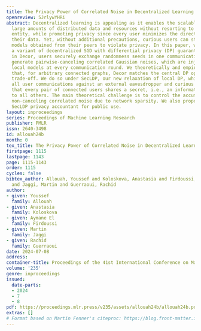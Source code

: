 ```yaml
---
title: The Privacy Power of Correlated Noise in Decentralized Learning
openreview: 5JrlywYHRi
abstract: Decentralized learning is appealing as it enables the scalable usage of
  large amounts of distributed data and resources without resorting to any central
  entity, while promoting privacy since every user minimizes the direct exposure of
  their data. Yet, without additional precautions, curious users can still leverage
  models obtained from their peers to violate privacy. In this paper, we propose Decor,
  a variant of decentralized SGD with differential privacy (DP) guarantees. Essentially,
  in Decor, users securely exchange randomness seeds in one communication round to
  generate pairwise-canceling correlated Gaussian noises, which are injected to protect
  local models at every communication round. We theoretically and empirically show
  that, for arbitrary connected graphs, Decor matches the central DP optimal privacy-utility
  trade-off. We do so under SecLDP, our new relaxation of local DP, which protects
  all user communications against an external eavesdropper and curious users, assuming
  that every pair of connected users shares a secret, i.e., an information hidden
  to all others. The main theoretical challenge is to control the accumulation of
  non-canceling correlated noise due to network sparsity. We also propose a companion
  SecLDP privacy accountant for public use.
layout: inproceedings
series: Proceedings of Machine Learning Research
publisher: PMLR
issn: 2640-3498
id: allouah24b
month: 0
tex_title: The Privacy Power of Correlated Noise in Decentralized Learning
firstpage: 1115
lastpage: 1143
page: 1115-1143
order: 1115
cycles: false
bibtex_author: Allouah, Youssef and Koloskova, Anastasia and Firdoussi, Aymane El
  and Jaggi, Martin and Guerraoui, Rachid
author:
- given: Youssef
  family: Allouah
- given: Anastasia
  family: Koloskova
- given: Aymane El
  family: Firdoussi
- given: Martin
  family: Jaggi
- given: Rachid
  family: Guerraoui
date: 2024-07-08
address:
container-title: Proceedings of the 41st International Conference on Machine Learning
volume: '235'
genre: inproceedings
issued:
  date-parts:
  - 2024
  - 7
  - 8
pdf: https://proceedings.mlr.press/v235/assets/allouah24b/allouah24b.pdf
extras: []
# Format based on Martin Fenner's citeproc: https://blog.front-matter.io/posts/citeproc-yaml-for-bibliographies/
---
```

